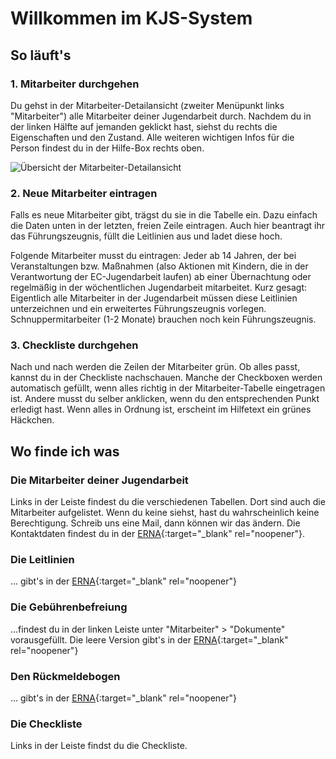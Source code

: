 # Willkommen im KJS-System

## So läuft's

### 1. Mitarbeiter durchgehen

Du gehst in der Mitarbeiter-Detailansicht (zweiter Menüpunkt links "Mitarbeiter") alle Mitarbeiter deiner Jugendarbeit durch. Nachdem du in der linken Hälfte auf jemanden geklickt hast, siehst du rechts die Eigenschaften und den Zustand. Alle weiteren wichtigen Infos für die Person findest du in der Hilfe-Box rechts oben.

![Übersicht der Mitarbeiter-Detailansicht](../illustrations/Mitarbeiter-Detailansicht-Übersicht.svg)

### 2. Neue Mitarbeiter eintragen

Falls es neue Mitarbeiter gibt, trägst du sie in die Tabelle ein. Dazu einfach die Daten unten in der letzten, freien Zeile eintragen. Auch hier beantragt ihr das Führungszeugnis, füllt die Leitlinien aus und ladet diese hoch.

Folgende Mitarbeiter musst du eintragen: Jeder ab 14 Jahren, der bei Veranstaltungen bzw. Maßnahmen (also Aktionen mit Kindern, die in der Verantwortung der EC-Jugendarbeit laufen) ab einer Übernachtung oder regelmäßig in der wöchentlichen Jugendarbeit mitarbeitet. Kurz gesagt: Eigentlich alle Mitarbeiter in der Jugendarbeit müssen diese Leitlinien unterzeichnen und ein erweitertes Führungszeugnis vorlegen. Schnuppermitarbeiter (1-2 Monate) brauchen noch kein Führungszeugnis.

### 3. Checkliste durchgehen

Nach und nach werden die Zeilen der Mitarbeiter grün. Ob alles passt, kannst du in der Checkliste nachschauen. Manche der Checkboxen werden automatisch gefüllt, wenn alles richtig in der Mitarbeiter-Tabelle eingetragen ist. Andere musst du selber anklicken, wenn du den entsprechenden Punkt erledigt hast. Wenn alles in Ordnung ist, erscheint im Hilfetext ein grünes Häckchen.

## Wo finde ich was

### Die Mitarbeiter deiner Jugendarbeit

Links in der Leiste findest du die verschiedenen Tabellen. Dort sind auch die Mitarbeiter aufgelistet. Wenn du keine siehst, hast du wahrscheinlich keine Berechtigung. Schreib uns eine Mail, dann können wir das ändern. Die Kontaktdaten findest du in der [ERNA](https://erna.swdec.de/de-de/25-kinder-jugendschutz/63-fuhrungszeugnis-leitlinien-kinder-und-jugendschutz-gebuhrenbefreiung){:target="_blank" rel="noopener"}.

### Die Leitlinien

... gibt's in der [ERNA](https://erna.swdec.de/de-de/25-kinder-jugendschutz/63-fuhrungszeugnis-leitlinien-kinder-und-jugendschutz-gebuhrenbefreiung){:target="_blank" rel="noopener"}

### Die Gebührenbefreiung

...findest du in der linken Leiste unter "Mitarbeiter" > "Dokumente" vorausgefüllt. Die leere Version gibt's in der [ERNA](https://erna.swdec.de/de-de/25-kinder-jugendschutz/63-fuhrungszeugnis-leitlinien-kinder-und-jugendschutz-gebuhrenbefreiung){:target="_blank" rel="noopener"}

### Den Rückmeldebogen

... gibt's in der [ERNA](https://erna.swdec.de/de-de/25-kinder-jugendschutz/67-ruckmeldebogen-kinder-und-jugendschutzbeauftragter){:target="_blank" rel="noopener"}

### Die Checkliste

Links in der Leiste findst du die Checkliste.